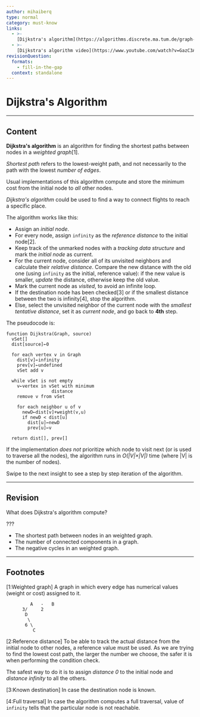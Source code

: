 ```yaml
---
author: mihaiberq
type: normal
category: must-know
links:
  - >-
    [Dijkstra's algorithm](https://algorithms.discrete.ma.tum.de/graph-algorithms/spp-dijkstra/index_en.html){website}
  - >-
    [Dijkstra's algorithm video](https://www.youtube.com/watch?v=GazC3A4OQTE){video}
revisionQuestion:
  formats:
    - fill-in-the-gap
  context: standalone
---
```


# Dijkstra's Algorithm


---

## Content

**Dijkstra's algorithm** is an algorithm for finding the shortest paths between nodes in a *weighted graph*[1].

*Shortest path* refers to the lowest-weight path, and not necessarily to the path with the lowest *number of edges*.

Usual implementations of this algorithm compute and store the minimum cost from the initial node to *all* other nodes.

*Dijkstra's algorithm* could be used to find a way to connect flights to reach a specific place.

The algorithm works like this:

- Assign an *initial node*.
- For every node, assign `infinity` as the *reference distance* to the initial node[2].
- Keep track of the unmarked nodes with a *tracking data structure* and mark the *initial node* as current.
- For the current node, consider all of its unvisited neighbors and calculate their *relative distance*. Compare the new distance with the old one (using `infinity` as the initial, reference value): if the new value is smaller, *update* the distance, otherwise keep the old value.
- Mark the current node as *visited*, to avoid an infinite loop.
- If the destination node has been checked[3] or if the smallest distance between the two is infinity[4], stop the algorithm.
- Else, select the unvisited neighbor of the current node with the *smallest tentative distance*, set it as *current node*, and go back to **4th** step.

The pseudocode is:

```plain-text
function Dijkstra(Graph, source)
  vSet[]
  dist[source]←0

  for each vertex v in Graph
    dist[v]←infinity
    prev[v]←undefined
    vSet add v

  while vSet is not empty
    v←vertex in vSet with minimum
                 distance
    remove v from vSet

    for each neighbor u of v
      newD←dist[v]+weight(v,u)
      if newD < dist[u]
        dist[u]←newD
        prev[u]←v

  return dist[], prev[]

```

If the implementation *does not* prioritize which node to visit next (or is used to traverse all the nodes),  the algorithm runs in *O(|V|×|V|)* time (where |V| is the number of nodes).

Swipe to the next insight to see a step by step iteration of the algorithm.


---

## Revision

What does Dijkstra's algorithm compute?

???

- The shortest path between nodes in an weighted graph.
- The number of connected components in a graph.
- The negative cycles in an weighted graph.


---

## Footnotes

[1:Weighted graph]
A graph in which every edge has numerical values (weight or cost) assigned to it.

```plain-text
         A   -   B
      3/     2
       D
        \
       6 \
          C

```

[2:Reference distance]
To be able to track the actual distance from the initial node to other nodes, a reference value must be used. As we are trying to find the lowest cost path, the larger the number we choose, the safer it is when performing the condition check.

The safest way to do it is to assign *distance 0* to the initial node and *distance infinity* to all the others.

[3:Known destination]
In case the destination node is known.

[4:Full traversal]
In case the algorithm computes a full traversal, value of `infinity` tells that the particular node is not reachable.
